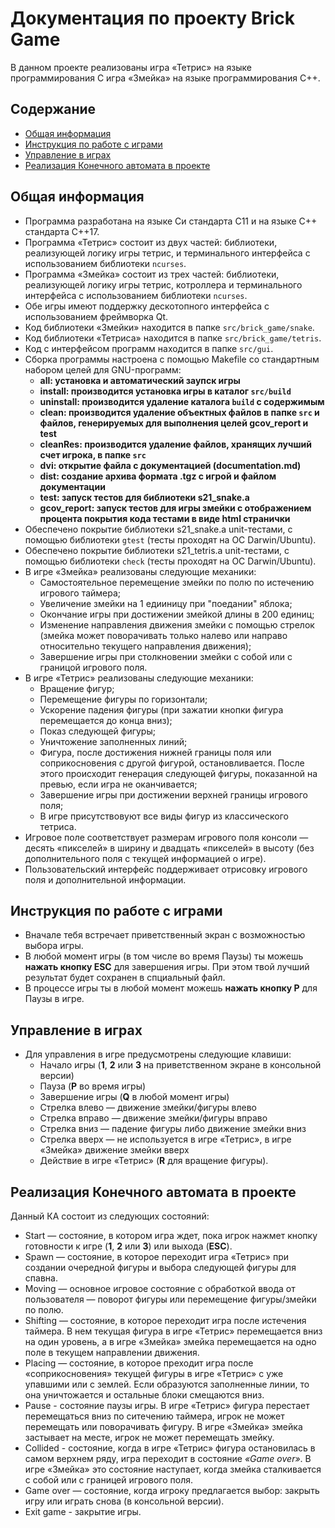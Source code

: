 # **Документация по проекту Brick Game**

В данном проекте реализованы игра «Тетрис» на языке программирования С игра «Змейка» на языке программирования C++.

## Содержание

- [Общая информация](#общая-информация)
- [Инструкция по работе с играми](#инструкция-по-работе-с-игрой)
- [Управление в играх](#управление-в-игре)
- [Реализация Конечного автомата в проекте](#реализация-конечного-автомата-в-проекте)

## Общая информация

- Программа разработана на языке Си стандарта C11 и на языке C++ стандарта C++17.
- Программа «Тетрис» состоит из двух частей: библиотеки, реализующей логику игры тетрис, и терминального интерфейса с использованием библиотеки `ncurses`.
- Программа «Змейка» состоит из трех частей: библиотеки, реализующей логику игры тетрис, котроллера и терминального интерфейса с использованием библиотеки `ncurses`.
- Обе игры имеют поддержку дескотопного интерфейса с использованием фреймворка Qt.
- Код библиотеки «Змейки» находится в папке `src/brick_game/snake`.
- Код библиотеки «Тетриса» находится в папке `src/brick_game/tetris`.
- Код с интерфейсом программ находится в папке `src/gui`.
- Сборка программы настроена с помощью Makefile со стандартным набором целей для GNU-программ:      
    - **all: установка и автоматический заупск игры**
    - **install: производится установка игры в каталог `src/build`**
    - **uninstall: производится удаление каталога `build` с содержимым**
    - **clean: производится удаление объектных файлов в папке `src` и файлов, генерируемых для выполнения целей gcov_report и test**
    - **cleanRes: производится удаление файлов, хранящих лучший счет игрока, в папке `src`**
    - **dvi: открытие файла с документацией (documentation.md)**
    - **dist: создание архива формата .tgz с игрой и файлом документации**
    - **test: запуск тестов для библиотеки s21_snake.a**
    - **gcov_report: запуск тестов для игры змейки с отображением процента покрытия кода тестами в виде html странички**
- Обеспечено покрытие библиотеки s21_snake.a unit-тестами, с помощью библиотеки `gtest` (тесты проходят на ОС Darwin/Ubuntu).
- Обеспечено покрытие библиотеки s21_tetris.a unit-тестами, с помощью библиотеки `check` (тесты проходят на ОС Darwin/Ubuntu).
- В игре «Змейка» реализованы следующие механики:
  - Самостоятельное перемещение змейки по полю по истечению игрового таймера;
  - Увеличение змейки на 1 едииницу при "поедании" яблока;
  - Окончание игры при достижении змейкой длины в 200 единиц;
  - Изменение направления движения змейки с помощью стрелок (змейка может поворачивать только налево или направо относительно текущего направления движения);
  - Завершение игры при столкновении змейки с собой или с границой игрового поля.
- В игре «Тетрис» реализованы следующие механики:
  - Вращение фигур;
  - Перемещение фигуры по горизонтали;
  - Ускорение падения фигуры (при зажатии кнопки фигура перемещается до конца вниз);
  - Показ следующей фигуры;
  - Уничтожение заполненных линий;
  - Фигура, после достижения нижней границы поля или соприкосновения с другой фигурой, остановливается. После этого происходит генерация следующей фигуры, показанной на превью, если игра не оканчивается;
  - Завершение игры при достижении верхней границы игрового поля;
  - В игре присутствовуют все виды фигур из классического тетриса.
- Игровое поле соответствует размерам игрового поля консоли — десять «пикселей» в ширину и двадцать «пикселей» в высоту (без дополнительного поля с текущей информацией о игре).
- Пользовательский интерфейс поддерживает отрисовку игрового поля и дополнительной информации.

## Инструкция по работе с играми

- Вначале тебя встречает приветственный экран с возможностью выбора игры.
- В любой момент игры (в том числе во время Паузы) ты можешь **нажать кнопку ESC** для завершения игры. При этом твой лучший результат будет сохранен в спциальный файл.
- В процессе игры ты в любой момент можешь **нажать кнопку P** для Паузы в игре.


## Управление в играх

- Для управления в игре предусмотрены следующие клавиши:
  - Начало игры (**1**, **2** или **3** на приветственном экране в консольной версии)
  - Пауза (**P** во время игры)
  - Завершение игры (**Q** в любой момент игры)
  - Стрелка влево — движение змейки/фигуры влево
  - Стрелка вправо — движение змейки/фигуры вправо
  - Стрелка вниз — падение фигуры либо движение змейки вниз
  - Стрелка вверх — не используется в игре «Тетрис», в игре «Змейка» движение змейки вверх
  - Действие в игре «Тетрис» (**R** для вращение фигуры).

## Реализация Конечного автомата в проекте

Данный КА состоит из следующих состояний:

- Start — состояние, в котором игра ждет, пока игрок нажмет кнопку готовности к игре (**1**, **2** или **3**) или выхода (**ESC**).
- Spawn — состояние, в которое переходит игра «Тетрис» при создании очередной фигуры и выбора следующей фигуры для спавна.
- Moving — основное игровое состояние с обработкой ввода от пользователя — поворот фигуры или перемещение фигуры/змейки по полю.
- Shifting — состояние, в которое переходит игра после истечения таймера. В нем текущая фигура в игре «Тетрис» перемещается вниз на один уровень, а в игре «Змейка» змейка перемещается на одно поле в текущем направлении движения.
- Placing — состояние, в которое преходит игра после «соприкосновения» текущей фигуры в игре «Тетрис» с уже упавшими или с землей. Если образуются заполненные линии, то она уничтожается и остальные блоки смещаются вниз. 
- Pause - состояние паузы игры. В игре «Тетрис» фигура перестает перемещаться вниз по ситечению таймера, игрок не может перемещать или поворачивать фигуру. В игре «Змейка» змейка застывает на месте, игрок не может перемещать змейку.
- Collided - состояние, когда в игре «Тетрис» фигура остановилась в самом верхнем ряду, игра переходит в состояние _«Game over»_. В игре «Змейка» это состояние наступает, когда змейка сталкивается с собой или с границей игрового поля.
- Game over — состояние, когда игроку предлагается выбор: закрыть игру или играть снова (в консольной версии).
- Exit game - закрытие игры.
